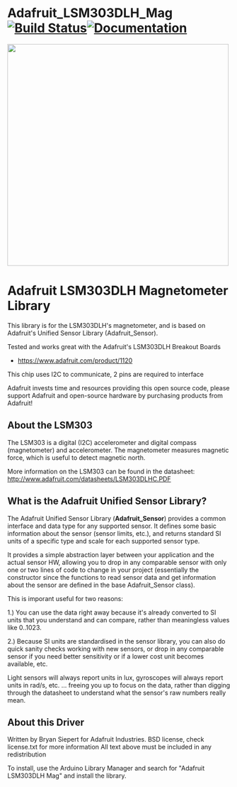 Adafruit_LSM303DLH_Mag [![Build Status](https://github.com/adafruit/Adafruit_LSM303DLH_Mag/workflows/Arduino%20Library%20CI/badge.svg)](https://github.com/adafruit/Adafruit_LSM303DLH_Mag/actions)[![Documentation](https://github.com/adafruit/ci-arduino/blob/master/assets/doxygen_badge.svg)](http://adafruit.github.io/Adafruit_LSM303DLH_Mag/html/index.html)
================


<a href="https://www.adafruit.com/product/1120"><img src="assets/board.jpg?raw=true" width="500px"></a>

# Adafruit LSM303DLH Magnetometer Library
This library is for the LSM303DLH's magnetometer, and is based on Adafruit's Unified Sensor Library (Adafruit_Sensor).

Tested and works great with the Adafruit's LSM303DLH Breakout Boards
* https://www.adafruit.com/product/1120

This chip uses I2C to communicate, 2 pins are required to interface

Adafruit invests time and resources providing this open source code, please support Adafruit and open-source hardware by purchasing products from Adafruit!

## About the LSM303 ##

The LSM303 is a digital (I2C) accelerometer and digital compass (magnetometer) and accelerometer. The magnetometer measures magnetic force, which is useful to detect magnetic north.

More information on the LSM303 can be found in the datasheet: http://www.adafruit.com/datasheets/LSM303DLHC.PDF

## What is the Adafruit Unified Sensor Library? ##

The Adafruit Unified Sensor Library (**Adafruit_Sensor**) provides a common interface and data type for any supported sensor.  It defines some basic information about the sensor (sensor limits, etc.), and returns standard SI units of a specific type and scale for each supported sensor type.

It provides a simple abstraction layer between your application and the actual sensor HW, allowing you to drop in any comparable sensor with only one or two lines of code to change in your project (essentially the constructor since the functions to read sensor data and get information about the sensor are defined in the base Adafruit_Sensor class).

This is imporant useful for two reasons:

1.) You can use the data right away because it's already converted to SI units that you understand and can compare, rather than meaningless values like 0..1023.

2.) Because SI units are standardised in the sensor library, you can also do quick sanity checks working with new sensors, or drop in any comparable sensor if you need better sensitivity or if a lower cost unit becomes available, etc. 

Light sensors will always report units in lux, gyroscopes will always report units in rad/s, etc. ... freeing you up to focus on the data, rather than digging through the datasheet to understand what the sensor's raw numbers really mean.

## About this Driver ##

Written by Bryan Siepert for Adafruit Industries.
BSD license, check license.txt for more information
All text above must be included in any redistribution

To install, use the Arduino Library Manager and search for "Adafruit LSM303DLH Mag" and install the library.
